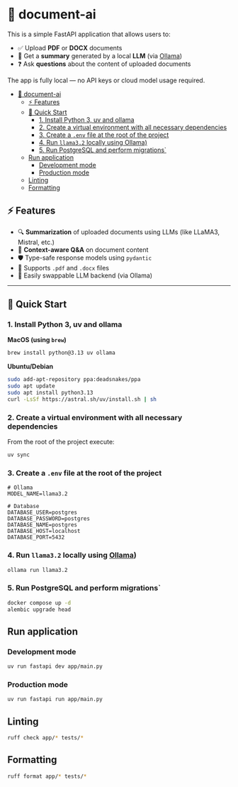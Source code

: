 # 📄 document-ai

This is a simple FastAPI application that allows users to:

- ✅ Upload **PDF** or **DOCX** documents
- 🧠 Get a **summary** generated by a local **LLM** (via [Ollama](https://ollama.com/))
- ❓ Ask **questions** about the content of uploaded documents

The app is fully local — no API keys or cloud model usage required.

<!-- TOC -->
* [📄 document-ai](#-document-ai)
  * [⚡ Features](#-features)
  * [🚀 Quick Start](#-quick-start)
    * [1. Install Python 3, uv and ollama](#1-install-python-3-uv-and-ollama)
    * [2. Create a virtual environment with all necessary dependencies](#2-create-a-virtual-environment-with-all-necessary-dependencies)
    * [3. Create a `.env` file at the root of the project](#3-create-a-env-file-at-the-root-of-the-project)
    * [4. Run `llama3.2` locally using Ollama)](#4-run-llama32-locally-using-ollama)
    * [5. Run PostgreSQL and perform migrations`](#5-run-postgresql-and-perform-migrations)
  * [Run application](#run-application)
    * [Development mode](#development-mode)
    * [Production mode](#production-mode)
  * [Linting](#linting)
  * [Formatting](#formatting)
<!-- TOC -->

## ⚡ Features

- 🔍 **Summarization** of uploaded documents using LLMs (like LLaMA3, Mistral, etc.)
- 🤖 **Context-aware Q&A** on document content
- 🛡️ Type-safe response models using `pydantic`
- 📂 Supports `.pdf` and `.docx` files
- 🔧 Easily swappable LLM backend (via Ollama)

---

## 🚀 Quick Start

### 1. Install Python 3, uv and ollama

**MacOS (using `brew`)**

```bash
brew install python@3.13 uv ollama
```

**Ubuntu/Debian**

```bash
sudo add-apt-repository ppa:deadsnakes/ppa
sudo apt update
sudo apt install python3.13
curl -LsSf https://astral.sh/uv/install.sh | sh
```

### 2. Create a virtual environment with all necessary dependencies

From the root of the project execute:

```bash
uv sync
```

### 3. Create a `.env` file at the root of the project

```dotenv
# Ollama
MODEL_NAME=llama3.2

# Database
DATABASE_USER=postgres
DATABASE_PASSWORD=postgres
DATABASE_NAME=postgres
DATABASE_HOST=localhost
DATABASE_PORT=5432
```

### 4. Run `llama3.2` locally using [Ollama](https://ollama.com/))

```bash
ollama run llama3.2
```

### 5. Run PostgreSQL and perform migrations`

```bash
docker compose up -d
alembic upgrade head
```

## Run application

### Development mode

```bash
uv run fastapi dev app/main.py
```

### Production mode

```bash
uv run fastapi run app/main.py
```

## Linting

```bash
ruff check app/* tests/*
```

## Formatting

```bash
ruff format app/* tests/*
```